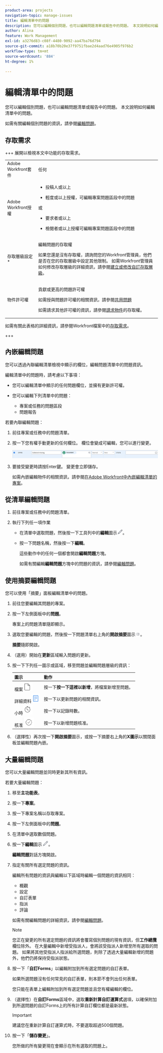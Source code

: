 ```yaml
---
product-area: projects
navigation-topic: manage-issues
title: 編輯清單中的問題
description: 您可以編輯個別問題，也可以編輯問題清單或報告中的問題。 本文說明如何編輯清單中的問題。
author: Alina
feature: Work Management
exl-id: a3276d83-c08f-4480-9092-aa47ba76d794
source-git-commit: a18b70b20e37f9751fbae2d4aad76e4905f976b2
workflow-type: tm+mt
source-wordcount: '884'
ht-degree: 1%

---
```


# 編輯清單中的問題

<!--Audited: 08/2025-->

<!--Audited: 03/2025-->

<!--
<div class="preview"> 

The highlighted information on this page refers to functionality not yet generally available. It is available only in the Preview environment for all customers. The same features will also be available in the Production environment for all customers starting with  a week from the Preview release.      

For more information, see [Interface modernization](/help/quicksilver/product-announcements/product-releases/interface-modernization/interface-modernization.md).  

</div> 
-->

您可以編輯個別問題，也可以編輯問題清單或報告中的問題。 本文說明如何編輯清單中的問題。

如需有關編輯個別問題的資訊，請參閱[編輯問題](../../../manage-work/issues/manage-issues/edit-issues.md)。

## 存取需求

+++ 展開以檢視本文中功能的存取需求。

<table style="table-layout:auto"> 
 <col> 
 <col> 
 <tbody> 
  <tr> 
   <td role="rowheader">Adobe Workfront套件</td> 
   <td> <p>任何</p> </td> 
  </tr> 
  <tr> 
   <td role="rowheader">Adobe Workfront授權</td> 
   <td>

<ul><li><p>投稿人或以上</p> </li>
   <li><p>輕度或以上授權，可編輯專案問題區段中的問題</p></li></ul> 
    或
   <ul><li><p>要求者或以上</p> </li>
   <li><p>檢閱者或以上授權可編輯專案問題區段中的問題</p></li></ul> 
   </td> 
  </tr> 
  <tr> 
   <td role="rowheader">存取層級設定*</td> 
   <td> <p>編輯問題的存取權</p> <p>如果您還是沒有存取權，請詢問您的Workfront管理員，他們是否在您的存取層級中設定其他限制。 如需Workfront管理員如何修改存取層級的詳細資訊，請參閱<a href="../../../administration-and-setup/add-users/configure-and-grant-access/create-modify-access-levels.md" class="MCXref xref">建立或修改自訂存取層級</a>。</p> </td> 
  </tr> 
  <tr> 
   <td role="rowheader">物件許可權</td> 
   <td> <p>貢獻或更高的問題許可權</p> <p> 如需授與問題許可權的相關資訊，請參閱<a href="../../../workfront-basics/grant-and-request-access-to-objects/share-an-issue.md" class="MCXref xref">共用問題</a></p> <p>如需請求其他許可權的資訊，請參閱<a href="../../../workfront-basics/grant-and-request-access-to-objects/request-access.md" class="MCXref xref">請求物件</a>的存取權。</p> </td> 
  </tr> 
 </tbody> 
</table>

如需有關此表格的詳細資訊，請參閱Workfront檔案中的[存取需求](/help/quicksilver/administration-and-setup/add-users/access-levels-and-object-permissions/access-level-requirements-in-documentation.md)。

+++

<!--Old:

<table style="table-layout:auto"> 
 <col> 
 <col> 
 <tbody> 
  <tr> 
   <td role="rowheader">Adobe Workfront plan*</td> 
   <td> <p>Any</p> </td> 
  </tr> 
  <tr> 
   <td role="rowheader">Adobe Workfront license*</td> 
   <td> <p>Request or higher</p> <p>Review or higher license to edit issues in the Issues section of a project.</p> </td> 
  </tr> 
  <tr> 
   <td role="rowheader">Access level configurations*</td> 
   <td> <p>Edit access to Issues</p> <p>If you still don't have access, ask your Workfront administrator if they set additional restrictions in your access level. For information on how a Workfront administrator can modify your access level, see <a href="../../../administration-and-setup/add-users/configure-and-grant-access/create-modify-access-levels.md" class="MCXref xref">Create or modify custom access levels</a>.</p> </td> 
  </tr> 
  <tr> 
   <td role="rowheader">Object permissions</td> 
   <td> <p>Contribute or higher permissions to the issue</p> <p> For information about granting permissions to issues, see <a href="../../../workfront-basics/grant-and-request-access-to-objects/share-an-issue.md" class="MCXref xref">Share an issue </a></p> <p>For information on requesting additional permissions, see <a href="../../../workfront-basics/grant-and-request-access-to-objects/request-access.md" class="MCXref xref">Request access to objects </a>.</p> </td> 
  </tr> 
 </tbody> 
</table>-->

## 內嵌編輯問題

您可以透過內聯編輯清單檢視中顯示的欄位，編輯問題清單中的問題資訊。

編輯清單中的問題時，請考慮以下事項：

* 您可以編輯清單中顯示的任何問題欄位，並擁有更新許可權。
* 您可以編輯下列清單中的問題：

   * 專案或任務的問題區段
   * 問題報告

若要內聯編輯問題：

1. 前往專案或任務中的問題清單。
1. 按一下您有權手動更新的任何欄位。 欄位會變成可編輯，您可以進行變更。

   ![編輯內嵌問題](assets/edit-issues-inline-350x34.png)

1. 要接受變更時請按Enter鍵。 變更會立即儲存。

   如需內嵌編輯物件的相關資訊，請參閱[在Adobe Workfront中內嵌編輯清單的專案](../../../workfront-basics/navigate-workfront/use-lists/inline-edit-objects.md)。

## 從清單編輯問題

1. 前往專案或任務中的問題清單。
1. 執行下列任一項作業

   * 在清單中選取問題，然後按一下工具列中的&#x200B;**編輯**&#x200B;圖示![編輯圖示](assets/qs-edit-icon.png)。
   * 按一下問題名稱，然後按一下&#x200B;**編輯**。

     這些動作中的任何一個都會開啟&#x200B;**編輯問題**&#x200B;方塊。

     如需有關編輯&#x200B;**編輯問題**&#x200B;方塊中的問題的資訊，請參閱[編輯問題](../../../manage-work/issues/manage-issues/edit-issues.md)。

## 使用摘要編輯問題

您可以使用「摘要」面板編輯清單中的問題。

1. 前往您要編輯其問題的專案。
1. 按一下左側面板中的&#x200B;**問題**。

   專案上的問題清單隨即顯示。

1. 選取您要編輯的問題，然後按一下問題清單右上角的&#x200B;**開啟摘要**&#x200B;圖示![開啟摘要圖示](assets/qs-open-summary-icon-in-new-toolbar-small.png)。

   **摘要**&#x200B;隨即開啟。

1. （選用）開始在&#x200B;**更新**&#x200B;區域輸入問題的更新。
1. 按一下下列任一圖示或區域，移至問題並編輯問題層級的資訊：

   | 圖示 | 動作 |
   |---|---|
   | 檔案![檔案圖示](assets/documents-icon-in-summary.png) | 按一下&#x200B;**按一下這裡以新增**，將檔案新增至問題。 |
   | 詳細資料![詳細資料圖示](assets/details-icon-in-summary.png) | 按一下以更新問題的相關資訊。 |
   | 小時![記錄時間](assets/log-time-icon-in-summary.png) | 按一下以記錄時數。 |
   | 核准![核准圖示](assets/approvals-icon-in-summary.png) | 按一下以新增問題核准。 |

1. （選擇性）再次按一下&#x200B;**開啟摘要**&#x200B;圖示，或按一下摘要右上角的&#x200B;**X圖示**&#x200B;以關閉面板並編輯問題內嵌。

## 大量編輯問題

您可以大量編輯問題並同時更新其所有資訊。

若要大量編輯問題：

1. 移至&#x200B;**主功能表**。
1. 按一下&#x200B;**專案**。
1. 按一下專案名稱以存取專案。
1. 按一下左側面板中的&#x200B;**問題**。
1. 在清單中選取數個問題。
1. 按一下&#x200B;**編輯**&#x200B;圖示![編輯圖示](assets/edit-icon.png)。

   **編輯問題**&#x200B;對話方塊開啟。

1. 指定有關所有選定問題的資訊。

   編輯所有問題的資訊與編輯以下區域時編輯一個問題的資訊相同：

   * 概觀
   * 設定
   * 自訂表單
   * 指派
   * 評論

   <!--at release for unshim, replace the list above with this:

   <div class="preview">

   * Overview
   * Assignments
   * Custom Forms 
   * Settings
   * Comment

   </div>
   -->

   如需有關編輯問題的詳細資訊，請參閱[編輯問題](../../../manage-work/issues/manage-issues/edit-issues.md)。

   >[!NOTE]
   >
   >您正在變更的所有選定問題的資訊將會覆寫個別問題的現有資訊，但&#x200B;**工作總攬**&#x200B;欄位除外。 在大量編輯中新增受指派人，會將該受指派人新增至所有選取的問題。 如果將其他受指派人指派給所選問題，則除了透過大量編輯新增的問題外，他們仍將保持受指派狀態。

1. 按一下「**自訂Forms**」以編輯附加到所有選定問題的自訂表單。

   如果所選問題沒有任何常見的自訂表單，則本節不會列出任何表單。

   您只能在表單上編輯附加到所有選定問題並且您有權編輯的欄位。

   <!--1. (Optional and conditional) Depending what environment you use to edit the issues, do one of the following to recalculate custom expressions for all issues:
   1. In the Production environment, ADD THE SENTENCE FROM THE NEXT STEP HERE:-->

1. （選擇性）在&#x200B;**自訂Forms**&#x200B;區域中，選取&#x200B;**重新計算自訂運算式**&#x200B;選項，以確保附加到所選問題的自訂Forms上的所有計算自訂欄位都是最新狀態。

   <!--  
   <div class="preview">

   1. In the Preview environment, with all the issues selected in the list, click the **More** menu ![More menu](assets/more-icon.png) at the top of the issue list, then click **Recalculate Expressions**.
   -->

   >[!IMPORTANT]
   >
   >建議您在重新計算自訂運算式時，不要選取超過500個問題。

1. 按一下「**儲存變更**」。

   您所做的所有變更現在會顯示在所有選取的問題上。
